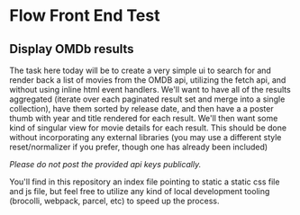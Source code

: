 # Flow Front End Test

## Display OMDb results
The task here today will be to create a very simple ui to search for and render back a list of movies from the OMDB api, utilizing the fetch api, and without using inline html event handlers. We'll want to have all of the results aggregated (iterate over each paginated result set and merge into a single collection), have them sorted by release date, and then have a a poster thumb with year and title rendered for each result. We'll then want some kind of singular view for movie details for each result. This should be done without incorporating any external libraries (you may use a different style reset/normalizer if you prefer, though one has already been included)

*Please do not post the provided api keys publically.*

You'll find in this repository an index file pointing to static a static css file and js file, but feel free to utilize any kind of local development tooling (brocolli, webpack, parcel, etc) to speed up the process.
